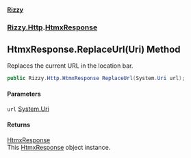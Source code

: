#### [Rizzy](index 'index')
### [Rizzy.Http](Rizzy.Http 'Rizzy.Http').[HtmxResponse](Rizzy.Http.HtmxResponse 'Rizzy.Http.HtmxResponse')

## HtmxResponse.ReplaceUrl(Uri) Method

Replaces the current URL in the location bar.

```csharp
public Rizzy.Http.HtmxResponse ReplaceUrl(System.Uri url);
```
#### Parameters

<a name='Rizzy.Http.HtmxResponse.ReplaceUrl(System.Uri).url'></a>

`url` [System.Uri](https://docs.microsoft.com/en-us/dotnet/api/System.Uri 'System.Uri')

#### Returns
[HtmxResponse](Rizzy.Http.HtmxResponse 'Rizzy.Http.HtmxResponse')  
This [HtmxResponse](Rizzy.Http.HtmxResponse 'Rizzy.Http.HtmxResponse') object instance.